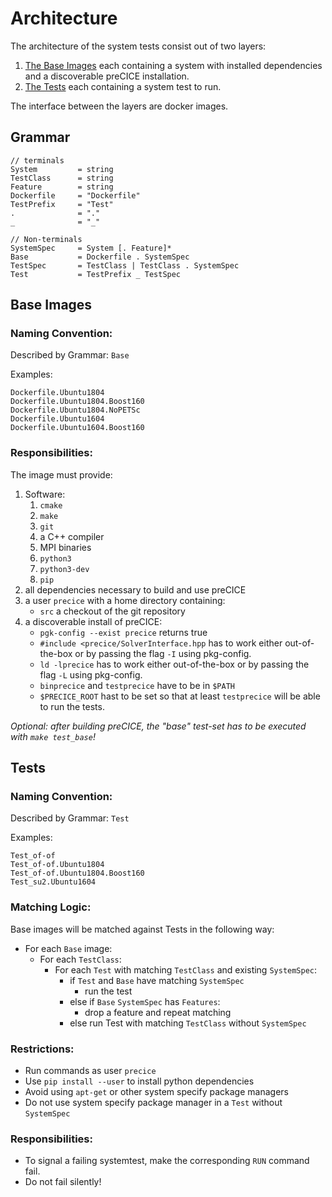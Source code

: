 # Architecture

The architecture of the system tests consist out of two layers:
1) [The Base Images](#base-images) each containing a system with installed dependencies and a discoverable preCICE installation.
2) [The Tests](#tests) each containing a system test to run.

The interface between the layers are docker images.

## Grammar

```
// terminals
System         = string
TestClass      = string
Feature        = string
Dockerfile     = "Dockerfile"
TestPrefix     = "Test"
.              = "."
_              = "_"

// Non-terminals
SystemSpec     = System [. Feature]*
Base           = Dockerfile . SystemSpec
TestSpec       = TestClass | TestClass . SystemSpec
Test           = TestPrefix _ TestSpec
```

## Base Images

### Naming Convention: 
Described by Grammar: `Base`

Examples:
```
Dockerfile.Ubuntu1804
Dockerfile.Ubuntu1804.Boost160
Dockerfile.Ubuntu1804.NoPETSc
Dockerfile.Ubuntu1604
Dockerfile.Ubuntu1604.Boost160
```

### Responsibilities:
The image must provide:
1) Software:
    1) `cmake`
    2) `make`
    3) `git`
    4) a C++ compiler
    5) MPI binaries
    6) `python3`
    7) `python3-dev`
    8) `pip`
2) all dependencies necessary to build and use preCICE
3) a user `precice` with a home directory containing:
    * `src` a checkout of the git repository
5) a discoverable install of preCICE:
    * `pgk-config --exist precice` returns true
    * `#include <precice/SolverInterface.hpp` has to work either out-of-the-box or by passing the flag `-I` using pkg-config.
    * `ld -lprecice` has to work either out-of-the-box or by passing the flag `-L` using pkg-config.
    * `binprecice` and `testprecice` have to be in `$PATH`
    * `$PRECICE_ROOT` hast to be set so that at least `testprecice` will be able to run the tests.

_Optional: after building preCICE, the "base" test-set has to be executed with `make test_base`!_

## Tests

### Naming Convention: 
Described by Grammar: `Test`

Examples:
```
Test_of-of
Test_of-of.Ubuntu1804
Test_of-of.Ubuntu1804.Boost160
Test_su2.Ubuntu1604
```

### Matching Logic:

Base images will be matched against Tests in the following way:
* For each `Base` image:
  * For each `TestClass`:
    * For each `Test` with matching `TestClass` and existing `SystemSpec`:
      * if `Test` and `Base` have matching `SystemSpec`
        * run the test
      * else if `Base` `SystemSpec` has `Features`:
        * drop a feature and repeat matching
      * else run Test with matching `TestClass` without `SystemSpec`

### Restrictions:
* Run commands as user `precice`
* Use `pip install --user` to install python dependencies
* Avoid using `apt-get` or other system specify package managers
* Do not use system specify package manager in a `Test` without `SystemSpec`

### Responsibilities:

* To signal a failing systemtest, make the corresponding `RUN` command fail.
* Do not fail silently!
